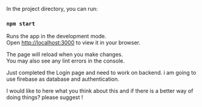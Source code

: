 In the project directory, you can run:

### `npm start`

Runs the app in the development mode.\
Open [http://localhost:3000](http://localhost:3000) to view it in your browser.

The page will reload when you make changes.\
You may also see any lint errors in the console.

Just completed the Login page and need to work on backend.
i am going to use firebase as database and authentication.

I would like to here what you think about this and if there is a better way of doing things? please suggest !
